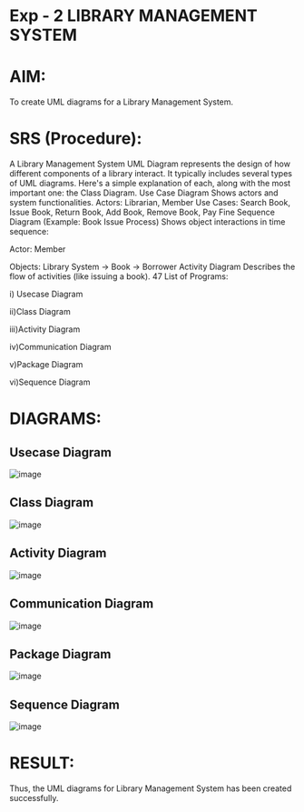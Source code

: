 # Exp - 2 LIBRARY MANAGEMENT SYSTEM

# AIM:
To create UML diagrams for a Library Management System.
# SRS (Procedure):
A Library Management System UML Diagram represents the design of how different components of a library interact. It typically includes several types of UML diagrams. Here's a simple explanation of each, along with the most important one: the Class Diagram. Use Case Diagram Shows actors and system functionalities. Actors: Librarian, Member Use Cases: Search Book, Issue Book, Return Book, Add Book, Remove Book, Pay Fine Sequence Diagram (Example: Book Issue Process) Shows object interactions in time sequence:

Actor: Member

Objects: Library System → Book → Borrower Activity Diagram Describes the flow of activities (like issuing a book). 47 List of Programs:

i) Usecase Diagram

ii)Class Diagram

iii)Activity Diagram

iv)Communication Diagram

v)Package Diagram

vi)Sequence Diagram
# DIAGRAMS:
## Usecase Diagram
![image](https://github.com/user-attachments/assets/be964ea9-eb9b-4b50-8224-a9abc1e40286)

## Class Diagram
![image](https://github.com/user-attachments/assets/a1bc1c10-98de-4ded-ae46-c938480867e5)

## Activity Diagram
![image](https://github.com/user-attachments/assets/d76a7d41-3b59-424c-87ec-2b1a8b253553)

## Communication Diagram
![image](https://github.com/user-attachments/assets/ffeaf2f0-009c-4dae-9ca5-23a55d6e089f)

## Package Diagram
![image](https://github.com/user-attachments/assets/ab3ae8fe-3d03-4203-a4f4-afcd6ec592e7)

## Sequence Diagram
![image](https://github.com/user-attachments/assets/8035dcf2-7e98-438c-a06b-60ab0d9e0692)

# RESULT:
Thus, the UML diagrams for Library Management System has been created successfully.
